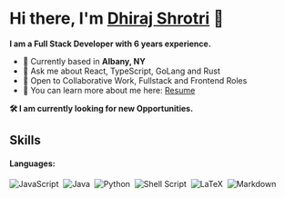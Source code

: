 # Hi there, I'm [Dhiraj Shrotri](https://portfolio.thisdotdev.com/) 👋

**I am a Full Stack Developer with 6 years experience.**

- 📍 Currently based in **Albany, NY**
- 💬 Ask me about React, TypeScript, GoLang and Rust
- 🤝 Open to Collaborative Work, Fullstack and Frontend Roles
- 📄 You can learn more about me here: [Resume](https://harlequin-ninnette-61.tiiny.site)

 **🛠️ I am currently looking for new Opportunities.**


## Skills

#### Languages:
![JavaScript](https://img.shields.io/badge/JavaScript-F7DF1E?style=for-the-badge&logo=javascript&logoColor=blue)&nbsp;
![Java](https://img.shields.io/badge/Java-ED8B00?style=for-the-badge&logo=java&logoColor=white)&nbsp;
![Python](https://img.shields.io/badge/Python-3776AB?style=for-the-badge&logo=python&logoColor=white)&nbsp;
![Shell Script](https://img.shields.io/badge/Shell_Script-121011?style=for-the-badge&logo=gnu-bash&logoColor=white)&nbsp;
![LaTeX](https://img.shields.io/badge/latex-%23008080.svg?style=for-the-badge&logo=latex&logoColor=white)&nbsp;
![Markdown](https://img.shields.io/badge/markdown-%23000000.svg?style=for-the-badge&logo=markdown&logoColor=white)






<!--
**dhirajshrotri/dhirajshrotri** is a ✨ _special_ ✨ repository because its `README.md` (this file) appears on your GitHub profile.

Here are some ideas to get you started:

- 🔭 I’m currently working on ...
- 🌱 I’m currently learning ...
- 👯 I’m looking to collaborate on ...
- 🤔 I’m looking for help with ...
- 💬 Ask me about ...
- 📫 How to reach me: ...
- 😄 Pronouns: ...
- ⚡ Fun fact: ...
-->
